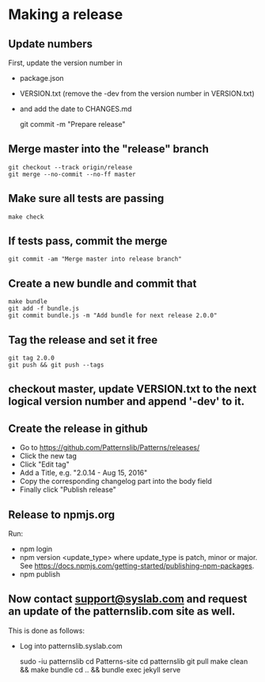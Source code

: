 # Making a release

## Update numbers

First, update the version number in

- package.json
- VERSION.txt (remove the -dev from the version number in VERSION.txt)
- and add the date to CHANGES.md

  git commit -m "Prepare release"

## Merge master into the "release" branch

    git checkout --track origin/release
    git merge --no-commit --no-ff master

## Make sure all tests are passing

    make check

## If tests pass, commit the merge

    git commit -am "Merge master into release branch"

## Create a new bundle and commit that

    make bundle
    git add -f bundle.js
    git commit bundle.js -m "Add bundle for next release 2.0.0"

## Tag the release and set it free

    git tag 2.0.0
    git push && git push --tags

## checkout master, update VERSION.txt to the next logical version number and append '-dev' to it.

## Create the release in github

- Go to https://github.com/Patternslib/Patterns/releases/
- Click the new tag
- Click "Edit tag"
- Add a Title, e.g. "2.0.14 - Aug 15, 2016"
- Copy the corresponding changelog part into the body field
- Finally click "Publish release"

## Release to npmjs.org

Run:

- npm login
- npm version <update_type>
  where update_type is patch, minor or major. See https://docs.npmjs.com/getting-started/publishing-npm-packages.
- npm publish

## Now contact support@syslab.com and request an update of the patternslib.com site as well.

This is done as follows:

- Log into patternslib.syslab.com

  sudo -iu patternslib
  cd Patterns-site
  cd patternslib
  git pull
  make clean && make bundle
  cd .. && bundle exec jekyll serve
